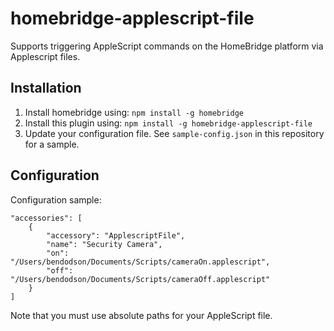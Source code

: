 homebridge-applescript-file
===========================

Supports triggering AppleScript commands on the HomeBridge platform via Applescript files.

## Installation

1. Install homebridge using: `npm install -g homebridge`
2. Install this plugin using: `npm install -g homebridge-applescript-file`
3. Update your configuration file. See `sample-config.json` in this repository for a sample.

## Configuration

Configuration sample:

```
"accessories": [
	{
		"accessory": "ApplescriptFile",
		"name": "Security Camera",
		"on": "/Users/bendodson/Documents/Scripts/cameraOn.applescript",
		"off": "/Users/bendodson/Documents/Scripts/cameraOff.applescript"
	}
]
```

Note that you must use absolute paths for your AppleScript file.